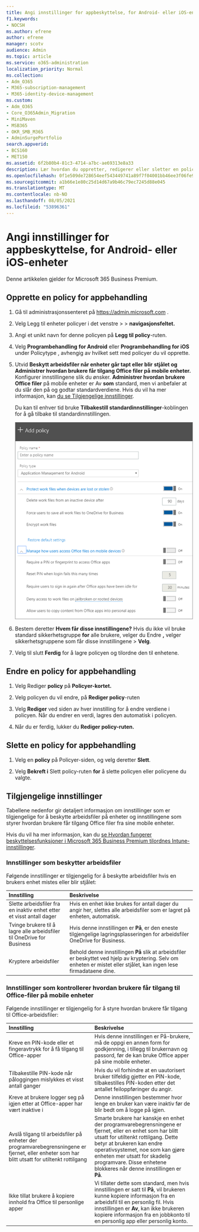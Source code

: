 ```yaml
---
title: Angi innstillinger for appbeskyttelse, for Android- eller iOS-enheter
f1.keywords:
- NOCSH
ms.author: efrene
author: efrene
manager: scotv
audience: Admin
ms.topic: article
ms.service: o365-administration
localization_priority: Normal
ms.collection:
- Adm_O365
- M365-subscription-management
- M365-identity-device-management
ms.custom:
- Adm_O365
- Core_O365Admin_Migration
- MiniMaven
- MSB365
- OKR_SMB_M365
- AdminSurgePortfolio
search.appverid:
- BCS160
- MET150
ms.assetid: 6f2b80b4-81c3-4714-a7bc-ae69313e8a33
description: Lær hvordan du oppretter, redigerer eller sletter en policy for appbehandling og beskytter arbeidsfiler på Android- eller iOS-enheter.
ms.openlocfilehash: 0f1e509de728654eef543449741a89f7f04001bb46ee3f06fe9b96038650eb6f
ms.sourcegitcommit: a1b66e1e80c25d14d67a9b46c79ec7245d88e045
ms.translationtype: MT
ms.contentlocale: nb-NO
ms.lasthandoff: 08/05/2021
ms.locfileid: "53896361"
---
```

# <a name="set-app-protection-settings-for-android-or-ios-devices"></a>Angi innstillinger for appbeskyttelse, for Android- eller iOS-enheter

Denne artikkelen gjelder for Microsoft 365 Business Premium.

## <a name="create-an-app-management-policy"></a>Opprette en policy for appbehandling

1. Gå til administrasjonssenteret på <a href="https://go.microsoft.com/fwlink/p/?linkid=837890" target="_blank">https://admin.microsoft.com</a> . 
    
2. Velg Legg til  enheter policyer i det venstre \>  \> **navigasjonsfeltet.**
  
3. Angi et unikt navn for denne policyen på **Legg til policy**-ruten. 
    
4. Velg **Programbehandling** **for Android** eller **Programbehandling for iOS** under Policytype , avhengig av hvilket sett med policyer du vil opprette. 
    
5. Utvid **Beskytt arbeidsfiler når enheter går tapt eller blir** **stjålet og Administrer hvordan brukere får tilgang Office filer på mobile enheter.** Konfigurer innstillingene slik du ønsker. **Administrer hvordan brukere Office filer** på mobile enheter er Av **som** standard,  men vi anbefaler at du slår den på og godtar standardverdiene. Hvis du vil ha mer informasjon, kan [du se Tilgjengelige innstillinger](#available-settings). 
    
    Du kan til enhver tid bruke **Tilbakestill standardinnstillinger**-koblingen for å gå tilbake til standardinnstillingen. 
    
    ![Screenshot of Create a policy with Application management for Android selected](../media/eabbe06d-ac0a-4f3a-8630-68c808b1e662.png)
  
6. Bestem deretter **Hvem får disse innstillingene?** Hvis du ikke vil bruke standard sikkerhetsgruppe **for** alle brukere, velger du Endre **,** velger sikkerhetsgruppene som får disse innstillingene \> **Velg**.
    
7. Velg til slutt **Ferdig** for å lagre policyen og tilordne den til enhetene. 
    
## <a name="edit-an-app-management-policy"></a>Endre en policy for appbehandling

1. Velg Rediger **policy** på **Policyer-kortet.**
    
2. Velg policyen du vil endre, på **Rediger policy**-ruten 
    
3. Velg **Rediger** ved siden av hver innstilling for å endre verdiene i policyen. Når du endrer en verdi, lagres den automatisk i policyen.
    
4. Når du er ferdig, lukker du **Rediger policy-ruten.** 
    
## <a name="delete-an-app-management-policy"></a>Slette en policy for appbehandling

1. Velg en **policy** på Policyer-siden, og velg deretter **Slett**.
    
2. Velg **Bekreft i** Slett policy-ruten **for** å slette policyen eller policyene du valgte. 
    
## <a name="available-settings"></a>Tilgjengelige innstillinger

Tabellene nedenfor gir detaljert informasjon om innstillinger som er tilgjengelige for å beskytte arbeidsfiler på enheter og innstillingene som styrer hvordan brukere får tilgang Office filer fra sine mobile enheter.
  
 Hvis du vil ha mer informasjon, kan du [se Hvordan fungerer beskyttelsesfunksjoner i Microsoft 365 Business Premium tilordnes Intune-innstillinger](map-protection-features-to-intune-settings.md). 
  
### <a name="settings-that-protect-work-files"></a>Innstillinger som beskytter arbeidsfiler

Følgende innstillinger er tilgjengelig for å beskytte arbeidsfiler hvis en brukers enhet mistes eller blir stjålet:


|Innstilling  <br/> |Beskrivelse  <br/> |
|:-----|:-----|
|Slette arbeidsfiler fra en inaktiv enhet etter et visst antall dager  <br/> |Hvis en enhet ikke brukes for antall dager du angir her, slettes alle arbeidsfiler som er lagret på enheten, automatisk.  <br/> |
|Tvinge brukere til å lagre alle arbeidsfiler til OneDrive for Business  <br/> |Hvis denne innstillingen er **På**, er den eneste tilgjengelige lagringsplasseringen for arbeidsfiler OneDrive for Business.  <br/> |
|Kryptere arbeidsfiler  <br/> |Behold denne innstillingen **På** slik at arbeidsfiler er beskyttet ved hjelp av kryptering. Selv om enheten er mistet eller stjålet, kan ingen lese firmadataene dine.  <br/> |
   
### <a name="settings-that-control-how-users-access-office-files-on-mobile-devices"></a>Innstillinger som kontrollerer hvordan brukere får tilgang til Office-filer på mobile enheter

Følgende innstillinger er tilgjengelig for å styre hvordan brukere får tilgang til Office-arbeidsfiler:


|Innstilling  <br/> |Beskrivelse  <br/> |
|:-----|:-----|
|Kreve en PIN-kode eller et fingeravtrykk for å få tilgang til Office-apper  <br/> |Hvis denne  innstillingen er På-brukere, må de oppgi en annen form for godkjenning, i tillegg til brukernavn og passord, før de kan bruke Office apper på sine mobile enheter.<br/> |
|Tilbakestille PIN-kode når påloggingen mislykkes et visst antall ganger  <br/> |Hvis du vil forhindre at en uautorisert bruker tilfeldig gjetter en PIN-kode, tilbakestilles PIN-koden etter det antallet feiloppføringer du angir.  <br/> |
|Kreve at brukere logger seg på igjen etter at Office-apper har vært inaktive i  <br/> |Denne innstillingen bestemmer hvor lenge en bruker kan være inaktiv før de blir bedt om å logge på igjen.  <br/> |
|Avslå tilgang til arbeidsfiler på enheter der programvarebegrensningene er fjernet, eller enheter som har blitt utsatt for utiltenkt rottilgang  <br/> |Smarte brukere har kanskje en enhet der programvarebegrensningene er fjernet, eller en enhet som har blitt utsatt for utiltenkt rottilgang. Dette betyr at brukeren kan endre operativsystemet, noe som kan gjøre enheten mer utsatt for skadelig programvare. Disse enhetene blokkeres når denne innstillingen er **På**.  <br/> |
|Ikke tillat brukere å kopiere innhold fra Office til personlige apper  <br/> |Vi tillater dette som standard, men hvis innstillingen er satt til **På**, vil brukeren kunne kopiere informasjon fra en arbeidsfil til en personlig fil. Hvis innstillingen er **Av**, kan ikke brukeren kopiere informasjon fra en jobbkonto til en personlig app eller personlig konto.  <br/> |
